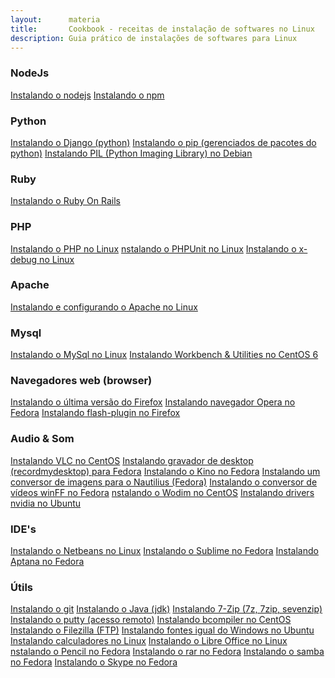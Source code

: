 ```yaml
---
layout:      materia
title:       Cookbook - receitas de instalação de softwares no Linux
description: Guia prático de instalações de softwares para Linux
---
```



### NodeJs

<div class="list-group">
    <a href="/linux/instalando-nodejs/" class="list-group-item">Instalando o nodejs</a>
    <a href="/linux/instalando-npm/" class="list-group-item">Instalando o npm</a>
</div>



### Python

<div class="list-group">
    <a href="/linux/instalando-django/" class="list-group-item">Instalando o Django (python)</a>
    <a href="/linux/instalando-pip/" class="list-group-item">Instalando o pip (gerenciados de pacotes do python)</a>
    <a href="/linux/instalando-pil/" class="list-group-item">Instalando PIL (Python Imaging Library) no Debian</a>
</div>



### Ruby

<div class="list-group">
    <a href="/linux/instalando-ruby-on-rails/" class="list-group-item">Instalando o Ruby On Rails</a>
</div>



### PHP

<div class="list-group">
    <a href="/linux/instalando-php/" class="list-group-item">Instalando o PHP  no Linux</a>
    <a href="/linux/instalando-phpunit/" class="list-group-item">nstalando o PHPUnit no Linux</a>
    <a href="/linux/instalando-xdebug/" class="list-group-item">Instalando o x-debug no Linux</a>
</div>



### Apache

<div class="list-group">
    <a href="/linux/instalando-apache-via-yum-apt-get/" class="list-group-item">Instalando e configurando o Apache no Linux</a>
</div>



### Mysql

<div class="list-group">
    <a href="/linux/instalando-mysql/" class="list-group-item">Instalando o MySql no Linux</a>
    <a href="/linux/instalando-mysql-workbench" class="list-group-item">Instalando Workbench & Utilities no CentOS 6</a>
</div>



###  Navegadores web (browser)

<div class="list-group">
    <a href="/linux/instalando-firefox/" class="list-group-item">Instalando o última versão do Firefox</a>
    <a href="/linux/instalando-opera" class="list-group-item">Instalando navegador Opera no Fedora</a>
    <a href="/linux/instalando-flash-plugin/" class="list-group-item">Instalando flash-plugin no Firefox</a>
</div>



###  Audio & Som

<div class="list-group">
    <a href="/linux/instalando-vlc/" class="list-group-item">Instalando VLC no CentOS</a>
    <a href="/linux/instalando-gtk-recordmydesktop/" class="list-group-item">Instalando gravador de desktop (recordmydesktop) para Fedora</a>
    <a href="/linux/instalando-kino/" class="list-group-item">Instalando o Kino no Fedora</a>
    <a href="/linux/instalando-nautilus-image-converter/" class="list-group-item">Instalando um conversor de imagens para o Nautilius (Fedora)</a>
    <a href="/linux/instalando-winff/" class="list-group-item">Instalando o conversor de vídeos winFF no Fedora</a>
    <a href="/linux/instalando-wodim/" class="list-group-item">nstalando o Wodim no CentOS</a>
    <a href="/linux/instalando-drivers-nvidia/" class="list-group-item">Instalando drivers nvidia no Ubuntu</a>
</div>


###  IDE's

<div class="list-group">
    <a href="/linux/instalando-netbeans/" class="list-group-item">Instalando o Netbeans no Linux</a>
    <a href="/linux/instalando-sublime/" class="list-group-item">Instalando o Sublime no Fedora</a>
    <a href="/linux/instalando-aptana/" class="list-group-item">Instalando Aptana no Fedora</a>
</div>



###  Útils

<div class="list-group">
    <a href="/linux/instalando-git/" class="list-group-item">Instalando o git</a>
    <a href="/linux/instalando-java/" class="list-group-item">Instalando o Java (jdk)</a>
    <a href="/linux/instalando-7z/" class="list-group-item">Instalando 7-Zip (7z, 7zip, sevenzip)</a>
    <a href="/linux/instalando-putty/" class="list-group-item">Instalando o putty (acesso remoto)</a>
    <a href="/linux/instalando-bcompiler/" class="list-group-item">Instalando bcompiler no CentOS</a>
    <a href="/linux/instalando-filezilla/" class="list-group-item">Instalando o Filezilla (FTP)</a>
    <a href="/linux/instalando-fonts-windows/" class="list-group-item">Instalando fontes igual do Windows no Ubuntu</a>
    <a href="/linux/instalando-calculadoras/" class="list-group-item">Instalando calculadores no Linux</a>
    <a href="/linux/instalando-libre-office/" class="list-group-item">Instalando o Libre Office no Linux</a>
    <a href="/linux/instalando-pencil/" class="list-group-item">nstalando o Pencil no Fedora</a>
    <a href="/linux/instalando-rar/" class="list-group-item">Instalando o rar no Fedora</a>
    <a href="/linux/instalando-samba/" class="list-group-item">Instalando o samba no Fedora</a>
    <a href="/linux/instalando-skype/" class="list-group-item">Instalando o Skype no Fedora</a>
    <!--<a href="/linux//" class="list-group-item"></a>-->
</div>